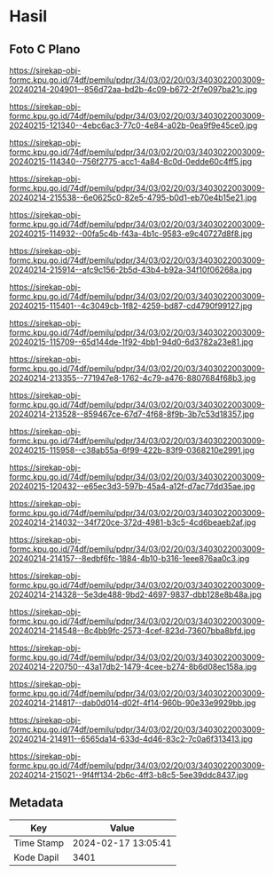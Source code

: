 # Hasil

## Foto C Plano

https://sirekap-obj-formc.kpu.go.id/74df/pemilu/pdpr/34/03/02/20/03/3403022003009-20240214-204901--856d72aa-bd2b-4c09-b672-2f7e097ba21c.jpg

https://sirekap-obj-formc.kpu.go.id/74df/pemilu/pdpr/34/03/02/20/03/3403022003009-20240215-121340--4ebc6ac3-77c0-4e84-a02b-0ea9f9e45ce0.jpg

https://sirekap-obj-formc.kpu.go.id/74df/pemilu/pdpr/34/03/02/20/03/3403022003009-20240215-114340--756f2775-acc1-4a84-8c0d-0edde60c4ff5.jpg

https://sirekap-obj-formc.kpu.go.id/74df/pemilu/pdpr/34/03/02/20/03/3403022003009-20240214-215538--6e0625c0-82e5-4795-b0d1-eb70e4b15e21.jpg

https://sirekap-obj-formc.kpu.go.id/74df/pemilu/pdpr/34/03/02/20/03/3403022003009-20240215-114932--00fa5c4b-f43a-4b1c-9583-e9c40727d8f8.jpg

https://sirekap-obj-formc.kpu.go.id/74df/pemilu/pdpr/34/03/02/20/03/3403022003009-20240214-215914--afc9c156-2b5d-43b4-b92a-34f10f06268a.jpg

https://sirekap-obj-formc.kpu.go.id/74df/pemilu/pdpr/34/03/02/20/03/3403022003009-20240215-115401--4c3049cb-1f82-4259-bd87-cd4790f99127.jpg

https://sirekap-obj-formc.kpu.go.id/74df/pemilu/pdpr/34/03/02/20/03/3403022003009-20240215-115709--65d144de-1f92-4bb1-94d0-6d3782a23e81.jpg

https://sirekap-obj-formc.kpu.go.id/74df/pemilu/pdpr/34/03/02/20/03/3403022003009-20240214-213355--771947e8-1762-4c79-a476-8807684f68b3.jpg

https://sirekap-obj-formc.kpu.go.id/74df/pemilu/pdpr/34/03/02/20/03/3403022003009-20240214-213528--859467ce-67d7-4f68-8f9b-3b7c53d18357.jpg

https://sirekap-obj-formc.kpu.go.id/74df/pemilu/pdpr/34/03/02/20/03/3403022003009-20240215-115958--c38ab55a-6f99-422b-83f9-0368210e2991.jpg

https://sirekap-obj-formc.kpu.go.id/74df/pemilu/pdpr/34/03/02/20/03/3403022003009-20240215-120432--e65ec3d3-597b-45a4-a12f-d7ac77dd35ae.jpg

https://sirekap-obj-formc.kpu.go.id/74df/pemilu/pdpr/34/03/02/20/03/3403022003009-20240214-214032--34f720ce-372d-4981-b3c5-4cd6beaeb2af.jpg

https://sirekap-obj-formc.kpu.go.id/74df/pemilu/pdpr/34/03/02/20/03/3403022003009-20240214-214157--8edbf6fc-1884-4b10-b316-1eee876aa0c3.jpg

https://sirekap-obj-formc.kpu.go.id/74df/pemilu/pdpr/34/03/02/20/03/3403022003009-20240214-214328--5e3de488-9bd2-4697-9837-dbb128e8b48a.jpg

https://sirekap-obj-formc.kpu.go.id/74df/pemilu/pdpr/34/03/02/20/03/3403022003009-20240214-214548--8c4bb9fc-2573-4cef-823d-73607bba8bfd.jpg

https://sirekap-obj-formc.kpu.go.id/74df/pemilu/pdpr/34/03/02/20/03/3403022003009-20240214-220750--43a17db2-1479-4cee-b274-8b6d08ec158a.jpg

https://sirekap-obj-formc.kpu.go.id/74df/pemilu/pdpr/34/03/02/20/03/3403022003009-20240214-214817--dab0d014-d02f-4f14-960b-90e33e9929bb.jpg

https://sirekap-obj-formc.kpu.go.id/74df/pemilu/pdpr/34/03/02/20/03/3403022003009-20240214-214911--6565da14-633d-4d46-83c2-7c0a6f313413.jpg

https://sirekap-obj-formc.kpu.go.id/74df/pemilu/pdpr/34/03/02/20/03/3403022003009-20240214-215021--9f4ff134-2b6c-4ff3-b8c5-5ee39ddc8437.jpg


## Metadata

| Key        | Value               |
| ---------- | ------------------- |
| Time Stamp | 2024-02-17 13:05:41 |
| Kode Dapil | 3401                |



